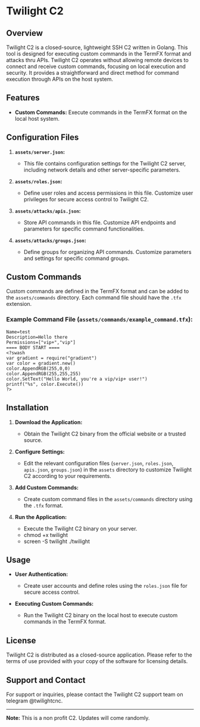 # Twilight C2 

## Overview

Twilight C2 is a closed-source, lightweight SSH C2 written in Golang. This tool is designed for executing custom commands in the TermFX format and attacks thru APIs. Twilight C2 operates without allowing remote devices to connect and receive custom commands, focusing on local execution and security. It provides a straightforward and direct method for command execution through APIs on the host system.


## Features

- **Custom Commands:** Execute commands in the TermFX format on the local host system.

## Configuration Files

1. **`assets/server.json`:**
   - This file contains configuration settings for the Twilight C2 server, including network details and other server-specific parameters.

2. **`assets/roles.json`:**
   - Define user roles and access permissions in this file. Customize user privileges for secure access control to Twilight C2.

3. **`assets/attacks/apis.json`:**
   - Store API commands in this file. Customize API endpoints and parameters for specific command functionalities.

4. **`assets/attacks/groups.json`:**
   - Define groups for organizing API commands. Customize parameters and settings for specific command groups.

## Custom Commands

Custom commands are defined in the TermFX format and can be added to the `assets/commands` directory. Each command file should have the `.tfx` extension.

### Example Command File (`assets/commands/example_command.tfx`):

```tfx
Name=test
Description=Hello there
Permissions=["vip+","vip"]
==== BODY START ====
<?swash
var gradient = require("gradient")
var color = gradient.new()
color.AppendRGB(255,0,0)
color.AppendRGB(255,255,255)
color.SetText("Hello World, you're a vip/vip+ user!")
printf("%s", color.Execute())
?>
```

## Installation

1. **Download the Application:**
   - Obtain the Twilight C2 binary from the official website or a trusted source.

2. **Configure Settings:**
   - Edit the relevant configuration files (`server.json`, `roles.json`, `apis.json`, `groups.json`) in the `assets` directory to customize Twilight C2 according to your requirements.

3. **Add Custom Commands:**
   - Create custom command files in the `assets/commands` directory using the `.tfx` format.

4. **Run the Application:**
   - Execute the Twilight C2 binary on your server.
   - chmod +x twilight
   - screen -S twilight ./twilight

## Usage

- **User Authentication:**
  - Create user accounts and define roles using the `roles.json` file for secure access control.

- **Executing Custom Commands:**
  - Run the Twilight C2 binary on the local host to execute custom commands in the TermFX format.

## License

Twilight C2 is distributed as a closed-source application. Please refer to the terms of use provided with your copy of the software for licensing details.

## Support and Contact

For support or inquiries, please contact the Twilight C2 support team on telegram @twilightcnc.

---

**Note:** This is a non profit C2. Updates will come randomly.